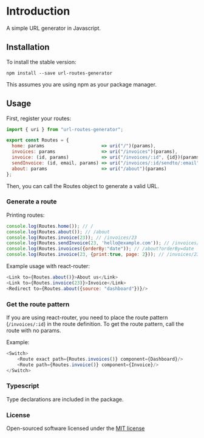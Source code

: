 # Introduction
A simple URL generator in Javascript.

## Installation
To install the stable version:
```
npm install --save url-routes-generator
```

This assumes you are using npm as your package manager.

## Usage
First, register your routes:

```javascript
import { uri } from "url-routes-generator";

export const Routes = {
  home: params                     => uri("/")(params),
  invoices: params                 => uri("/invoices")(params),
  invoice: (id, params)            => uri("/invoices/:id", {id})(params),
  sendInvoice: (id, email, params) => uri("/invoices/:id/sendto/:email", {id, email})(params),
  about: params                    => uri("/about")(params)
};
```

Then, you can call the Routes object to generate a valid URL.

### Generate a route
Printing routes:

```javascript
console.log(Routes.home()); // /
console.log(Routes.about()); // /about
console.log(Routes.invoice(23)); // /invoices/23
console.log(Routes.sendInvoice(23, 'hello@example.com')); // /invoices/23/sendto/hello@example.com
console.log(Routes.invoices({orderBy:"date")); // /about?orderBy=date
console.log(Routes.invoice(23, {print:true, page: 2})); // /invoices/23?print=true&page=2
```

Example usage with react-router:

```javascript
<Link to={Routes.about()}>About us</Link>
<Link to={Routes.invoice(23)}>Invoice</Link>
<Redirect to={Routes.about({source: "dashboard"})}/>
```

### Get the route pattern

If you are using react-router, you need to place the route pattern (`/invoices/:id`) in the route definition. To get the route pattern, call the route with no params.

Example:

```javascript
<Switch>
    <Route exact path={Routes.invoices()} component={Dashboard}/>
    <Route path={Routes.invoice()} component={Invoice}/>
</Switch>
```

### Typescript
Type declarations are included in the package.

### License

Open-sourced software licensed under the [MIT license](http://opensource.org/licenses/MIT)
